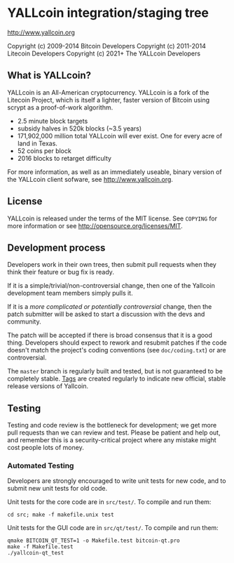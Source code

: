 YALLcoin integration/staging tree
================================

http://www.yallcoin.org

Copyright (c) 2009-2014 Bitcoin Developers
Copyright (c) 2011-2014 Litecoin Developers
Copyright (c) 2021+ The YALLcoin Developers

What is YALLcoin?
----------------

YALLcoin is an All-American cryptocurrency.
YALLcoin is a fork of the Litecoin Project, which is itself a lighter, faster version of Bitcoin using scrypt as a proof-of-work algorithm.
 - 2.5 minute block targets
 - subsidy halves in 520k blocks (~3.5 years)
 - 171,902,000 million total YALLcoin will ever exist. One for every acre of land in Texas.
 - 52 coins per block
 - 2016 blocks to retarget difficulty

For more information, as well as an immediately useable, binary version of
the YALLcoin client sofware, see http://www.yallcoin.org.

License
-------

YALLcoin is released under the terms of the MIT license. See `COPYING` for more
information or see http://opensource.org/licenses/MIT.

Development process
-------------------

Developers work in their own trees, then submit pull requests when they think
their feature or bug fix is ready.

If it is a simple/trivial/non-controversial change, then one of the Yallcoin
development team members simply pulls it.

If it is a *more complicated or potentially controversial* change, then the patch
submitter will be asked to start a discussion with the devs and community.

The patch will be accepted if there is broad consensus that it is a good thing.
Developers should expect to rework and resubmit patches if the code doesn't
match the project's coding conventions (see `doc/coding.txt`) or are
controversial.

The `master` branch is regularly built and tested, but is not guaranteed to be
completely stable. [Tags](https://github.com/yallcoin-project/yallcoin/tags) are created
regularly to indicate new official, stable release versions of Yallcoin.

Testing
-------

Testing and code review is the bottleneck for development; we get more pull
requests than we can review and test. Please be patient and help out, and
remember this is a security-critical project where any mistake might cost people
lots of money.

### Automated Testing

Developers are strongly encouraged to write unit tests for new code, and to
submit new unit tests for old code.

Unit tests for the core code are in `src/test/`. To compile and run them:

    cd src; make -f makefile.unix test

Unit tests for the GUI code are in `src/qt/test/`. To compile and run them:

    qmake BITCOIN_QT_TEST=1 -o Makefile.test bitcoin-qt.pro
    make -f Makefile.test
    ./yallcoin-qt_test

